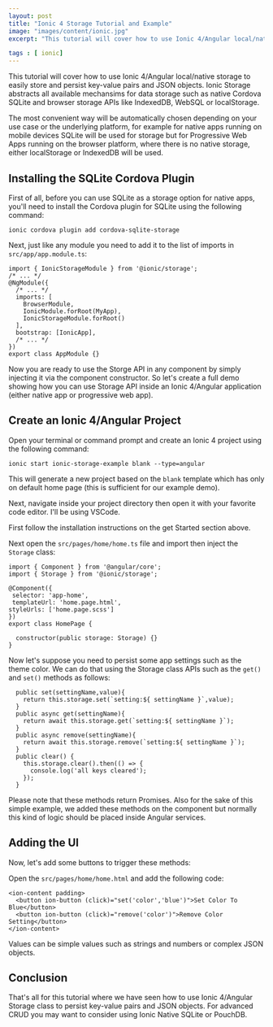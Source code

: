 ```yaml
---
layout: post
title: "Ionic 4 Storage Tutorial and Example"
image: "images/content/ionic.jpg"
excerpt: "This tutorial will cover how to use Ionic 4/Angular local/native storage to easily store and persist key-value pairs and JSON objects. Ionic Storage abstracts all the available mechansims for data storage such as native Cordova SQLite and browser storage APIs like IndexedDB, WebSQL or localStorage."

tags : [ ionic] 
---
```



This tutorial will cover how to use Ionic 4/Angular local/native storage to easily store and persist key-value pairs and JSON objects. Ionic Storage abstracts all available mechansims for data storage such as native Cordova SQLite and browser storage APIs like IndexedDB, WebSQL or localStorage.

The most convenient way will be automatically chosen depending on your use case or the underlying platform, for example for native apps running on mobile devices SQLite will be used for storage but for Progressive Web Apps running on the browser platform, where there is no native storage, either localStorage or IndexedDB will be used.

## Installing the SQLite Cordova Plugin

First of all, before you can use SQLite as a storage option for native apps, you'll need to install the Cordova plugin for SQLite using the following command:
    
    ionic cordova plugin add cordova-sqlite-storage


Next, just like any module you need to add it to the list of imports in `src/app/app.module.ts`:    

    import { IonicStorageModule } from '@ionic/storage';
    /* ... */    
    @NgModule({
      /* ... */
      imports: [      
        BrowserModule,
        IonicModule.forRoot(MyApp),
        IonicStorageModule.forRoot()
      ],
      bootstrap: [IonicApp],
      /* ... */
    })
    export class AppModule {}

Now you are ready to use the Storge API in any component by simply injecting it via the component constructor. So let's create a full demo showing how you can use Storage API inside an Ionic 4/Angular application (either native app or progressive web app).

## Create an Ionic 4/Angular Project 

Open your terminal or command prompt and create an Ionic 4 project using the following command:

    ionic start ionic-storage-example blank --type=angular
    
This will generate a new project based on the `blank` template which has only on default home page (this is sufficient for our example demo).

Next, navigate inside your project directory then open it with your favorite code editor. I'll be using VSCode.

First follow the installation instructions on the get Started section above. 

Next open the `src/pages/home/home.ts` file and import then inject the `Storage` class:

    import { Component } from '@angular/core';
    import { Storage } from '@ionic/storage';
 
    @Component({
     selector: 'app-home',
     templateUrl: 'home.page.html',
    styleUrls: ['home.page.scss']
    })
    export class HomePage {

      constructor(public storage: Storage) {}
    }

Now let's suppose you need to persist some app settings such as the theme color. We can do that using the Storage class APIs such as the `get()` and `set()` methods as follows:

      public set(settingName,value){
        return this.storage.set(`setting:${ settingName }`,value);
      }
      public async get(settingName){
        return await this.storage.get(`setting:${ settingName }`);
      }
      public async remove(settingName){
        return await this.storage.remove(`setting:${ settingName }`);
      }
      public clear() {
        this.storage.clear().then(() => {
          console.log('all keys cleared');
        });
      }

Please note that these methods return Promises. Also for the sake of this simple example, we added these methods on the component but normally this kind of logic should be placed inside Angular services.

## Adding the UI 

Now, let's add some buttons to trigger these methods:

Open the `src/pages/home/home.html` and add the following code:

    <ion-content padding>
      <button ion-button (click)="set('color','blue')">Set Color To Blue</button>
      <button ion-button (click)="remove('color')">Remove Color Setting</button>
    </ion-content>

Values can be simple values such as strings and numbers or complex JSON objects.


## Conclusion

That's all for this tutorial where we have seen how to use Ionic 4/Angular Storage class to persist key-value pairs and JSON objects. For advanced CRUD you may want to consider using Ionic Native SQLite or PouchDB.




